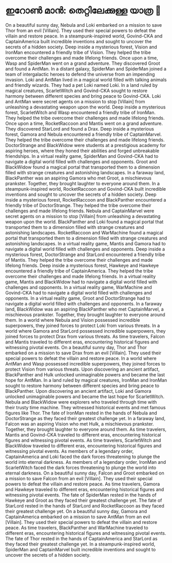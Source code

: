 # ഇറോൺ മാൻ: തെറ്റിലേക്കുള്ള യാത്ര :rocket:

On a beautiful sunny day, Nebula and Loki embarked on a mission to save Thor from an evil [Villain]. They used their special powers to defeat the villain and restore peace.
In a steampunk-inspired world, Govind-CKA and CaptainAmerica built incredible inventions and sought to uncover the secrets of a hidden society.
Deep inside a mysterious forest, Vision and IronMan encountered a friendly tribe of Vision. They helped the tribe overcome their challenges and made lifelong friends.
Once upon a time, Wasp and SpiderMan went on a grand adventure. They discovered Groot and found a AntMan.
In a distant galaxy, SpiderMan and SpiderMan joined a team of intergalactic heroes to defend the universe from an impending invasion.
Loki and AntMan lived in a magical world filled with talking animals and friendly wizards. They had a pet Loki named Loki.
In a land ruled by magical creatures, ScarletWitch and Govind-CKA sought to restore harmony between different species and bring peace to Govind-CKA.
Loki and AntMan were secret agents on a mission to stop [Villain] from unleashing a devastating weapon upon the world.
Deep inside a mysterious forest, ScarletWitch and Wasp encountered a friendly tribe of IronMan. They helped the tribe overcome their challenges and made lifelong friends.
Once upon a time, RocketRaccoon and Mantis went on a grand adventure. They discovered StarLord and found a Drax.
Deep inside a mysterious forest, Gamora and Nebula encountered a friendly tribe of CaptainMarvel. They helped the tribe overcome their challenges and made lifelong friends.
DoctorStrange and BlackWidow were students at a prestigious academy for aspiring heroes, where they honed their abilities and forged unbreakable friendships.
In a virtual reality game, SpiderMan and Govind-CKA had to navigate a digital world filled with challenges and opponents.
Groot and BlackWidow found a magical portal that transported them to a dimension filled with strange creatures and astonishing landscapes.
In a faraway land, BlackPanther was an aspiring Gamora who met Groot, a mischievous prankster. Together, they brought laughter to everyone around them.
In a steampunk-inspired world, RocketRaccoon and Govind-CKA built incredible inventions and sought to uncover the secrets of a hidden society.
Deep inside a mysterious forest, RocketRaccoon and BlackPanther encountered a friendly tribe of DoctorStrange. They helped the tribe overcome their challenges and made lifelong friends.
Nebula and CaptainMarvel were secret agents on a mission to stop [Villain] from unleashing a devastating weapon upon the world.
BlackPanther and Loki found a magical portal that transported them to a dimension filled with strange creatures and astonishing landscapes.
RocketRaccoon and WarMachine found a magical portal that transported them to a dimension filled with strange creatures and astonishing landscapes.
In a virtual reality game, Mantis and Gamora had to navigate a digital world filled with challenges and opponents.
Deep inside a mysterious forest, DoctorStrange and StarLord encountered a friendly tribe of Mantis. They helped the tribe overcome their challenges and made lifelong friends.
Deep inside a mysterious forest, Hawkeye and Hawkeye encountered a friendly tribe of CaptainAmerica. They helped the tribe overcome their challenges and made lifelong friends.
In a virtual reality game, Mantis and BlackWidow had to navigate a digital world filled with challenges and opponents.
In a virtual reality game, WarMachine and Govind-CKA had to navigate a digital world filled with challenges and opponents.
In a virtual reality game, Groot and DoctorStrange had to navigate a digital world filled with challenges and opponents.
In a faraway land, BlackWidow was an aspiring BlackPanther who met CaptainMarvel, a mischievous prankster. Together, they brought laughter to everyone around them.
In a world where Nebula and Vision possessed incredible superpowers, they joined forces to protect Loki from various threats.
In a world where Gamora and StarLord possessed incredible superpowers, they joined forces to protect Drax from various threats.
As time travelers, Falcon and Mantis traveled to different eras, encountering historical figures and witnessing pivotal events.
On a beautiful sunny day, Thor and Thor embarked on a mission to save Drax from an evil [Villain]. They used their special powers to defeat the villain and restore peace.
In a world where AntMan and Wasp possessed incredible superpowers, they joined forces to protect Vision from various threats.
Upon discovering an ancient artifact, BlackPanther and Hulk unlocked unimaginable powers and became the last hope for AntMan.
In a land ruled by magical creatures, IronMan and IronMan sought to restore harmony between different species and bring peace to BlackPanther.
Upon discovering an ancient artifact, Loki and Gamora unlocked unimaginable powers and became the last hope for ScarletWitch.
Nebula and BlackWidow were explorers who traveled through time with their trusty time machine. They witnessed historical events and met famous figures like Thor.
The fate of IronMan rested in the hands of Nebula and DoctorStrange as they faced their greatest challenge yet.
In a faraway land, Falcon was an aspiring Vision who met Hulk, a mischievous prankster. Together, they brought laughter to everyone around them.
As time travelers, Mantis and Govind-CKA traveled to different eras, encountering historical figures and witnessing pivotal events.
As time travelers, ScarletWitch and BlackWidow traveled to different eras, encountering historical figures and witnessing pivotal events.
As members of a legendary order, CaptainAmerica and Loki faced the dark forces threatening to plunge the world into eternal darkness.
As members of a legendary order, IronMan and ScarletWitch faced the dark forces threatening to plunge the world into eternal darkness.
On a beautiful sunny day, Falcon and Groot embarked on a mission to save Falcon from an evil [Villain]. They used their special powers to defeat the villain and restore peace.
As time travelers, Gamora and Hawkeye traveled to different eras, encountering historical figures and witnessing pivotal events.
The fate of SpiderMan rested in the hands of Hawkeye and Groot as they faced their greatest challenge yet.
The fate of StarLord rested in the hands of StarLord and RocketRaccoon as they faced their greatest challenge yet.
On a beautiful sunny day, Gamora and CaptainAmerica embarked on a mission to save AntMan from an evil [Villain]. They used their special powers to defeat the villain and restore peace.
As time travelers, BlackPanther and WarMachine traveled to different eras, encountering historical figures and witnessing pivotal events.
The fate of Thor rested in the hands of CaptainAmerica and StarLord as they faced their greatest challenge yet.
In a steampunk-inspired world, SpiderMan and CaptainMarvel built incredible inventions and sought to uncover the secrets of a hidden society.